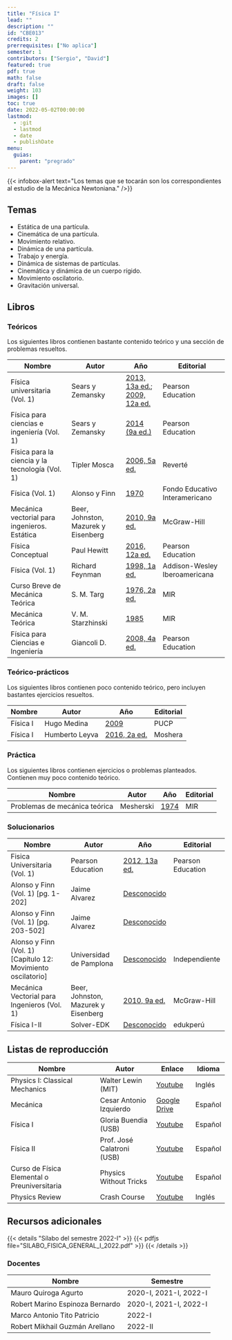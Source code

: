 ```yaml
---
title: "Física I"
lead: ""
description: ""
id: "CBE013"
credits: 2
prerrequisites: ["No aplica"]
semester: 1
contributors: ["Sergio", "David"]
featured: true
pdf: true
math: false
draft: false
weight: 103
images: []
toc: true
date: 2022-05-02T00:00:00
lastmod:
  - :git
  - lastmod
  - date
  - publishDate
menu:
  guias:
    parent: "pregrado"
---
```


{{< infobox-alert text="Los temas que se tocarán son los correspondientes al estudio de la Mecánica Newtoniana." />}}

## Temas

- Estática de una partícula.
- Cinemática de una partícula.
- Movimiento relativo.
- Dinámica de una partícula.
- Trabajo y energía.
- Dinámica de sistemas de partículas.
- Cinemática y dinámica de un cuerpo rígido.
- Movimiento oscilatorio.
- Gravitación universal.

## Libros

### Teóricos

Los siguientes libros contienen bastante contenido teórico y una sección de problemas resueltos.

| Nombre | Autor | Año | Editorial |
| ------ | ----- | --- | --------- |
| Física universitaria (Vol. 1) | Sears y Zemansky | [2013, 13a ed.](https://drive.google.com/file/d/1nJNgwBflC-BkrZwhYhGGPw-hDZqMqUEu/view?usp=sharing); [2009, 12a ed.](https://drive.google.com/file/d/1-FhLAv_eTiqDy4ZL9JYtrE5cBpckf8Eq/view?usp=sharing) | Pearson Education |
| Física para ciencias e ingeniería (Vol. 1) | Sears y Zemansky | [2014 (9a ed.)](https://drive.google.com/file/d/1h5BQPkACTnM2_B1a_tC496JR-VbuogsO/view?usp=sharing) | Pearson Education |
| Física para la ciencia y la tecnología (Vol. 1) | Tipler Mosca | [2006, 5a ed.](https://drive.google.com/file/d/1dpA7W4gk1NxICrHwncSNM-4p3W-B8LAR/view?usp=sharing) | Reverté |
| Física (Vol. 1) | Alonso y Finn | [1970](https://drive.google.com/file/d/10-FL3LFXkJun8wmcuhU6JyyfNIqL3Vgn/view?usp=sharing) | Fondo Educativo Interamericano |
| Mecánica vectorial para ingenieros. Estática | Beer, Johnston, Mazurek y Eisenberg | [2010, 9a ed.](https://drive.google.com/file/d/1RNRGenqxXDpRojtKt7FuWw3rJ3WZddEr/view?usp=sharing) | McGraw-Hill |
| Física Conceptual | Paul Hewitt | [2016, 12a ed.](https://drive.google.com/file/d/1UBmyHaSJdTLNXhJ4QdSJIgr_DzFjhZF9/view?usp=sharing) | Pearson Education |
| Física (Vol. 1) | Richard Feynman | [1998, 1a ed.](https://drive.google.com/file/d/1JAsMYSE9hOpwaClywgMIqDymViPNma--/view?usp=sharing) | Addison-Wesley Iberoamericana |
| Curso Breve de Mecánica Teórica | S. M. Targ | [1976, 2a ed.](https://drive.google.com/file/d/1cLToJ7KdJ-73OACnfqC6r-xjjLTMj252/view?usp=sharing) | MIR |
| Mecánica Teórica | V. M. Starzhinski | [1985](https://drive.google.com/file/d/14CpdM5HMtr7eilp64CU8iSrn5lBOb7hN/view?usp=sharing) | MIR |
| Física para Ciencias e Ingeniería | Giancoli D. | [2008, 4a ed.](https://drive.google.com/file/d/1DS0krVwhDpQONGab_F7ODp2nfl9LT3Ep/view?usp=sharing) | Pearson Education |

### Teórico-prácticos

Los siguientes libros contienen poco contenido teórico, pero incluyen bastantes ejercicios resueltos.

| Nombre | Autor | Año | Editorial |
| ------ | ----- | --- | --------- |
| Física I | Hugo Medina | [2009](https://drive.google.com/file/d/1EK-5jbZyD5PwzfWhsEZx-7qjjV6nA81f/view?usp=sharing) | PUCP |
| Física I | Humberto Leyva | [2016, 2a ed.](https://drive.google.com/file/d/1r-PNawZP0akfHQjl5bmmtt8dPOHypm39/view?usp=sharing) | Moshera |

### Práctica

Los siguientes libros contienen ejercicios o problemas planteados. Contienen muy poco contenido teórico.

| Nombre | Autor | Año | Editorial |
| ------ | ----- | --- | --------- |
| Problemas de mecánica teórica | Mesherski | [1974](https://drive.google.com/file/d/1AbfhztvcHNSlBLPL7BTqb8svQ-VmOtwe/view?usp=sharing) | MIR |

### Solucionarios

| Nombre | Autor | Año | Editorial |
| ------ | ----- | --- | --------- |
| Fisica Universitaria (Vol. 1) | Pearson Education | [2012, 13a ed.](https://drive.google.com/file/d/1lZ27kFP85XtscvAji1PlLuJq6IXa--MG/view?usp=sharing) | Pearson Education |
| Alonso y Finn (Vol. 1) [pg. 1-202] | Jaime Alvarez | [Desconocido](https://drive.google.com/file/d/1Osic-J_kQ8F9J0USaJcLkyMRzkLlRcC0/view?usp=sharing) |  |
| Alonso y Finn (Vol. 1) [pg. 203-502] | Jaime Alvarez | [Desconocido](https://drive.google.com/file/d/1cTZ0hgong6zklCcVSvsalqYL8QgN3fTD/view?usp=sharing) |  |
| Alonso y Finn (Vol. 1) [Capítulo 12: Movimiento oscilatorio] | Universidad de Pamplona | [Desconocido](https://drive.google.com/file/d/1OaGLJNVmRKBAus_k7UoKuPl2SjwhIoLH/view?usp=sharing) | Independiente |
| Mecánica Vectorial para Ingenieros (Vol. 1) | Beer, Johnston, Mazurek y Eisenberg | [2010, 9a ed.](https://drive.google.com/file/d/1IxJWwhZ1ifF1GySOEfdMeUGQ6BoE0LGh/view?usp=sharing) | McGraw-Hill |
| Física I-II | Solver-EDK | [Desconocido](https://drive.google.com/file/d/1r-PNawZP0akfHQjl5bmmtt8dPOHypm39/view?usp=sharing) | edukperú |

## Listas de reproducción

|Nombre|Autor|Enlace|Idioma|
|------|-----|------|------|
|Physics I: Classical Mechanics|Walter Lewin (MIT)|[Youtube](https://www.youtube.com/playlist?list=PLw3pvR_YJeRcMaubDZvkjayqDJT4Tx47A)|Inglés|
|Mecánica|Cesar Antonio Izquierdo|[Google Drive](https://drive.google.com/drive/folders/18B3PYI72WK3w5yEqShKKmr8hMpv4WXYy?usp=sharing)|Español|
|Física I|Gloria Buendia (USB)|[Youtube](https://www.youtube.com/playlist?list=PLCA5AED3D38F393C5)|Español|
|Física II|Prof. José Calatroni (USB)|[Youtube](https://www.youtube.com/playlist?list=PLC11B12C9A476DA41)|Español|
|Curso de Física Elemental o Preuniversitaria|Physics Without Tricks|[Youtube](https://www.youtube.com/playlist?list=PLpuCD1rv2i4oWFYKXsyn8WGpzsxGUqvFq)|Español|
|Physics Review |Crash Course|[Youtube](https://youtube.com/playlist?list=PL8dPuuaLjXtN0ge7yDk_UA0ldZJdhwkoV)|Inglés|

## Recursos adicionales

{{< details "Sílabo del semestre 2022-I" >}}
{{< pdfjs file="SILABO_FISICA_GENERAL_I_2022.pdf" >}}
{{< /details >}}

### Docentes

| Nombre | Semestre |
| ------ | -------- |
| Mauro Quiroga Agurto | 2020-I, 2021-I, 2022-I |
| Robert Marino Espinoza Bernardo | 2020-I, 2021-I, 2022-I |
| Marco Antonio Tito Patricio | 2022-I |
| Robert Mikhail Guzmán Arellano | 2022-II |
